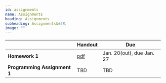 ```yaml
---
id: assignments
name: Assignments
heading: Assignments
subheading: Assignments&#58;
image: ""
---
```


|           | Handout                | Due
|-----------|------------------------|---------
| **Homework 1**   |  [pdf](/assets/misc/HW01.pdf)        | Jan. 20(out), due Jan. 27 
| **Programming Assignment 1**   | TBD       | TBD 
  
